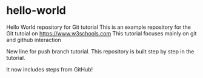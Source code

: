 # hello-world
Hello World repository for Git tutorial
This is an example repository for the Git tutoial on https://www.w3schools.com
This tutorial focuses mainly on git and github interaction

New line for push branch tutorial.
This repository is built step by step in the tutorial.

It now includes steps from GitHub!
